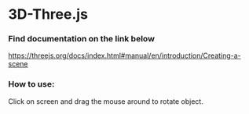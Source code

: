 # 3D-Three.js

### Find documentation on the link below
https://threejs.org/docs/index.html#manual/en/introduction/Creating-a-scene

### How to use:
Click on screen and drag the mouse around to rotate object.
